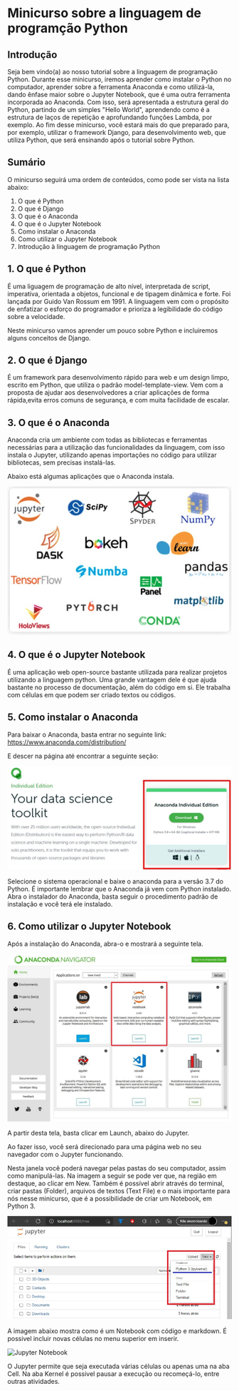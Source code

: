 # Minicurso sobre a linguagem de programção Python

## Introdução
Seja bem vindo(a) ao nosso tutorial sobre a linguagem de programação Python. Durante esse minicurso, iremos aprender como instalar o Python no computador, aprender sobre  a ferramenta Anaconda e como utilizá-la, dando ênfase maior sobre o Jupyter Notebook, que é uma outra ferramenta incorporada ao Anaconda.
Com isso, será apresentada a estrutura geral do Python, partindo de um simples "Hello World", aprendendo como é a estrutura de laços de repetição e aprofundando funções Lambda, por exemplo. Ao fim desse minicurso, você estará mais do que preparado para, por exemplo, utilizar o framework Django, para desenvolvimento web, que utiliza Python, que será ensinando após o tutorial sobre Python.

## Sumário

O minicurso seguirá uma ordem de conteúdos, como pode ser vista na lista abaixo:

1. O que é Python
2. O que é Django
3. O que é o Anaconda
4. O que é o Jupyter Notebook
5. Como instalar o Anaconda
6. Como utilizar o Jupyter Notebook
7. Introdução à linguagem de programação Python


## 1. O que é Python
É uma liguagem de programação de alto nível, interpretada de script, imperativa, orientada a objetos, funcional e de tipagem dinâmica e forte. Foi lançada por Guido Van Rossum em 1991. A linguagem vem com o propósito de enfatizar o esforço do programador e prioriza a legibilidade do código sobre a velocidade.

Neste minicurso vamos aprender um pouco sobre Python e incluiremos alguns conceitos de Django.

## 2. O que é Django
É um framework para desenvolvimento rápido para web e um design limpo, escrito em Python, que utiliza o padrão model-template-view. Vem com a proposta de ajudar aos desenvolvedores a criar aplicações de forma rápida,evita erros comuns de segurança, e com muita facilidade de escalar.

## 3. O que é o Anaconda
Anaconda cria um ambiente com todas as bibliotecas e ferramentas necessárias para a utilização das funcionalidades da linguagem, com isso instala o Jupyter, utilizando apenas importações no código para utilizar bibliotecas, sem precisas instalá-las.

Abaixo está algumas aplicações que o Anaconda instala.

![Ferramentas inclusas no Anaconda](imagens/ferramentas_anaconda.jpg)

## 4. O que é o Jupyter Notebook
É uma aplicação web open-source bastante utilizada para realizar projetos utilizando a linguagem python. Uma grande vantagem dele é que ajuda bastante no processo de documentação, além do código em si. Ele trabalha com células em que podem ser criado textos ou códigos.

## 5. Como instalar o Anaconda
Para baixar o Anaconda, basta entrar no seguinte link: https://www.anaconda.com/distribution/

E descer na página até encontrar a seguinte seção:

![Seção de Download Anaconda](imagens/baixar_anaconda.jpg)

Selecione o sistema operacional e baixe o anaconda para a versão 3.7 do Python. É importante lembrar que o Anaconda já vem com Python instalado. Abra o instalador do Anaconda, basta seguir o procedimento padrão de instalação e você terá ele instalado.

## 6. Como utilizar o Jupyter Notebook
Após a instalação do Anaconda, abra-o e mostrará a seguinte tela.

![Ferramentas inclusas no anaconda](imagens/tela_inicial_anaconda.jpg)


A partir desta tela, basta clicar em Launch, abaixo do Jupyter.

Ao fazer isso, você será direcionado para uma página web no seu navegador com o Jupyter funcionando.

Nesta janela você poderá navegar pelas pastas do seu computador, assim como manipulá-las. Na imagem a seguir se pode ver que, na região em destaque, ao clicar em New. Também é possível abrir através do terminal, criar pastas (Folder), arquivos de textos (Text File) e o mais importante para nós nesse minicurso, que é a possibilidade de criar um Notebook, em Python 3.

![Ferramentas inclusas no anaconda](imagens/tela_inicial_jupyter.jpg)

A imagem abaixo mostra como é um Notebook com código e markdown. É possivel incluir novas células no menu superior em inserir.

![Jupyter Notebook](imagem/jupyter_new.jpg)

O Jupyter permite que seja executada várias células ou apenas uma na aba Cell. Na aba Kernel é possivel pausar a execução ou recomeçá-lo, entre outras atividades.
